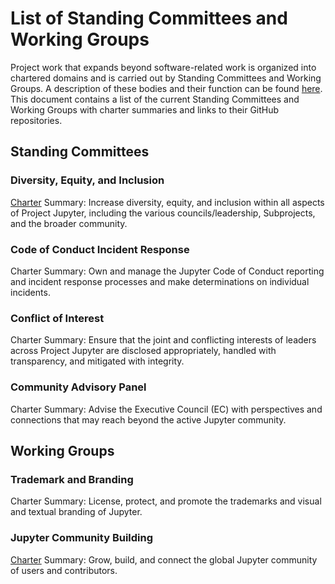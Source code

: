 # List of Standing Committees and Working Groups

Project work that expands beyond software-related work is organized into chartered domains and is carried out by Standing Committees and Working Groups. A description of these bodies and their function can be found [here](standing_committees_and_working_groups.md). This document contains a list of the current Standing Committees and Working Groups with charter summaries and links to their GitHub repositories.

## Standing Committees

### Diversity, Equity, and Inclusion

[Charter](charters/DeiCharter.md) Summary: Increase diversity, equity, and inclusion within all aspects of Project Jupyter, including the various councils/leadership, Subprojects, and the broader community.

### Code of Conduct Incident Response

Charter Summary: Own and manage the Jupyter Code of Conduct reporting and incident response processes and make determinations on individual incidents.

### Conflict of Interest

Charter Summary: Ensure that the joint and conflicting interests of leaders across Project Jupyter are disclosed appropriately, handled with transparency, and mitigated with integrity.

### Community Advisory Panel

Charter Summary: Advise the Executive Council (EC) with perspectives and connections that may reach beyond the active Jupyter community.

## Working Groups

### Trademark and Branding

Charter Summary: License, protect, and promote the trademarks and visual and textual branding of Jupyter.

### Jupyter Community Building

[Charter](communitybuildingworkinggroup.md) Summary: Grow, build, and connect the global Jupyter community of users and contributors.
